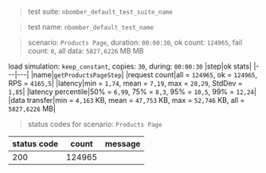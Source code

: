> test suite: `nbomber_default_test_suite_name`

> test name: `nbomber_default_test_name`

> scenario: `Products Page`, duration: `00:00:30`, ok count: `124965`, fail count: `0`, all data: `5827,6226` MB MB

load simulation: `keep_constant`, copies: `30`, during: `00:00:30`
|step|ok stats|
|---|---|
|name|`getProductsPageStep`|
|request count|all = `124965`, ok = `124965`, RPS = `4165,5`|
|latency|min = `1,74`, mean = `7,19`, max = `28,29`, StdDev = `1,85`|
|latency percentile|50% = `6,99`, 75% = `8,3`, 95% = `10,5`, 99% = `12,24`|
|data transfer|min = `4,163` KB, mean = `47,753` KB, max = `52,746` KB, all = `5827,6226` MB|
> status codes for scenario: `Products Page`

|status code|count|message|
|---|---|---|
|200|124965||

